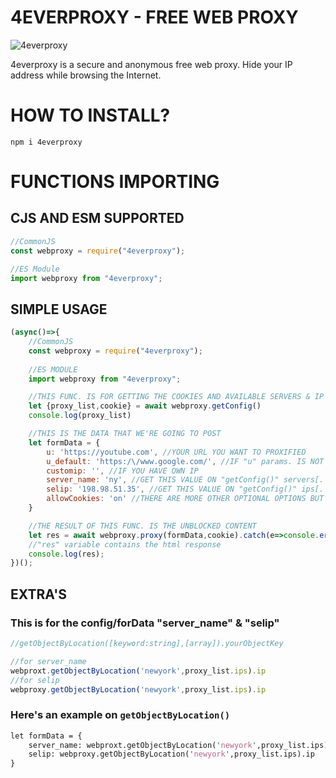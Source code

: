 # 4EVERPROXY - FREE WEB PROXY

![4everproxy](https://encrypted-tbn0.gstatic.com/images?q=tbn:ANd9GcS5ytf-9jwb2nV7vZpNS_HuJZmCa8ccYwZDhjMkg5kvqbWU61xaWcFVDtw&s=10)

4everproxy is a secure and anonymous free web proxy. Hide your IP address while browsing the Internet.

# HOW TO INSTALL?
```
npm i 4everproxy
```

# FUNCTIONS IMPORTING
## CJS AND ESM SUPPORTED
```js
//CommonJS
const webproxy = require("4everproxy");

//ES Module
import webproxy from "4everproxy";
```

## SIMPLE USAGE
```js
(async()=>{
    //CommonJS
    const webproxy = require("4everproxy");
    
    //ES MODULE
    import webproxy from "4everproxy";

    //THIS FUNC. IS FOR GETTING THE COOKIES AND AVAILABLE SERVERS & IP'S TO BE USED ON REQ.
    let {proxy_list,cookie} = await webproxy.getConfig()
    console.log(proxy_list)

    //THIS IS THE DATA THAT WE'RE GOING TO POST
    let formData = {
        u: 'https://youtube.com', //YOUR URL YOU WANT TO PROXIFIED
        u_default: 'https:/\/www.google.com/', //IF "u" params. IS NOT FILLED IT WILL USE THIS AS YOUR URL (NOT REALLY IMPORTANT)
        customip: '', //IF YOU HAVE OWN IP
        server_name: 'ny', //GET THIS VALUE ON "getConfig()" servers[. . .array]
        selip: '198.98.51.35', //GET THIS VALUE ON "getConfig()" ips[. . .array]
        allowCookies: 'on' //THERE ARE MORE OTHER OPTIONAL OPTIONS BUT I CHOOSE TO EXCLUDE THEM ON REQ.
    }

    //THE RESULT OF THIS FUNC. IS THE UNBLOCKED CONTENT
    let res = await webproxy.proxy(formData,cookie).catch(e=>console.error(e))
    //"res" variable contains the html response
    console.log(res);
})();
```

## EXTRA'S
### This is for the config/forData "server_name" & "selip"
```js
//getObjectByLocation([keyword:string],[array]).yourObjectKey

//for server_name
webproxt.getObjectByLocation('newyork',proxy_list.ips).ip
//for selip
webproxy.getObjectByLocation('newyork',proxy_list.ips).ip
```
### Here's an example on `getObjectByLocation()`
```perl
let formData = {
    server_name: webproxt.getObjectByLocation('newyork',proxy_list.ips).ip
    selip: webproxy.getObjectByLocation('newyork',proxy_list.ips).ip
}
```

